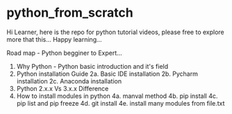 # python_from_scratch
Hi Learner, here is the repo for python tutorial videos, please free to explore more that this... Happy learning...


Road map - Python begginer to Expert...
1. Why Python - Python basic introduction and it's field
2. Python installation Guide
2a. Basic IDE installation
2b. Pycharm installation
2c. Anaconda installation
3. Python 2.x.x Vs 3.x.x Difference
4. How to install modules in python
4a. manval method
4b. pip install
4c. pip list and pip freeze
4d. git install
4e. install many modules from file.txt

